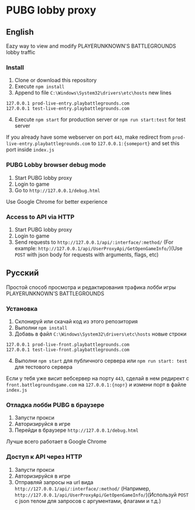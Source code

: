 # PUBG lobby proxy
## English
Eazy way to view and modify PLAYERUNKNOWN'S BATTLEGROUNDS lobby traffic

### Install
1. Clone or download this repository
2. Execute `npm install`
3. Append to file `C:\Windows\System32\drivers\etc\hosts` new lines
```
127.0.0.1 prod-live-entry.playbattlegrounds.com
127.0.0.1 test-live-entry.playbattlegrounds.com
```
4. Execute `npm start` for production server or `npm run start:test` for test server

If you already have some webserver on port `443`, make redirect from `prod-live-entry.playbattlegrounds.com` to `127.0.0.1:{someport}` and set this port inside `index.js`

### PUBG Lobby browser debug mode
1. Start PUBG lobby proxy
2. Login to game
3. Go to `http://127.0.0.1/debug.html`

Use Google Chrome for better experience

### Access to API via HTTP
1. Start PUBG lobby proxy
2. Login to game
3. Send requests to `http://127.0.0.1/api/:interface/:method/` (For example: `http://127.0.0.1/api/UserProxyApi/GetOpenGameInfo/`)(Use `POST` with json body for requests with arguments, flags, etc)

## Русский
Простой способ просмотра и редактирования трафика лобби игры PLAYERUNKNOWN'S BATTLEGROUNDS

### Установка
1. Склонируй или скачай код из этого репозитория
2. Выполни `npm install`
3. Добавь в файл `C:\Windows\System32\drivers\etc\hosts` новые строки
```
127.0.0.1 prod-live-front.playbattlegrounds.com
127.0.0.1 test-live-front.playbattlegrounds.com
```
4. Выполни `npm start` для публичного сервера или `npm run start: test` для тестового сервера

Если у тебя уже висит вебсервер на порту `443`, сделай в нем редирект с `front.battlegroundsgame.com` на `127.0.0.1:{порт}` и измени порт в файле `index.js`

### Отладка лобби PUBG в браузере
1. Запусти прокси
2. Авторизируйся в игре
3. Перейди в браузере `http://127.0.0.1/debug.html`

Лучше всего работает в Google Chrome

### Доступ к API через HTTP
1. Запусти прокси
2. Авторизируйся в игре
3. Отправляй запросы на url вида `http://127.0.0.1/api/:interface/:method/` (Например, `http://127.0.0.1/api/UserProxyApi/GetOpenGameInfo/`)(Используй `POST` с json телом для запросов с аргументами, флагами и т.д.)